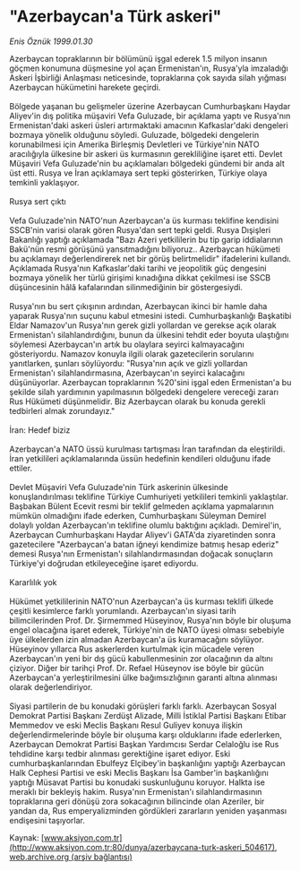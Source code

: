 # "Azerbaycan'a Türk askeri"

*Enis Öznük 1999.01.30*

<div class="pNewsDetailMainContent" itemprop="articleBody">
 Azerbaycan topraklarının bir bölümünü işgal ederek 1.5 milyon insanın göçmen konumuna düşmesine yol açan Ermenistan'ın, Rusya'yla imzaladığı Askeri İşbirliği Anlaşması neticesinde, topraklarına çok sayıda silah yığması Azerbaycan hükümetini harekete geçirdi.
 <br/>
 <br/>
 Bölgede yaşanan bu gelişmeler üzerine Azerbaycan Cumhurbaşkanı Haydar Aliyev'in dış politika müşaviri Vefa Guluzade, bir açıklama yaptı ve Rusya'nın Ermenistan'daki askeri üsleri artırmaktaki amacının Kafkaslar'daki dengeleri bozmaya yönelik olduğunu söyledi. Guluzade, bölgedeki dengelerin korunabilmesi için Amerika Birleşmiş Devletleri ve Türkiye'nin NATO aracılığıyla ülkesine bir askeri üs kurmasının gerekliliğine işaret etti. Devlet Müşaviri Vefa Guluzade'nin bu açıklamaları bölgedeki gündemi bir anda alt üst etti. Rusya ve İran açıklamaya sert tepki gösterirken, Türkiye olaya temkinli yaklaşıyor.
 <br/>
 <br/>
 Rusya sert çıktı
 <br/>
 <br/>
 Vefa Guluzade'nin NATO'nun Azerbaycan'a üs kurması teklifine kendisini SSCB'nin varisi olarak gören Rusya'dan sert tepki geldi. Rusya Dışişleri Bakanlığı yaptığı açıklamada "Bazı Azeri yetkililerin bu tip garip iddialarının Bakü'nün resmi görüşünü yansıtmadığını biliyoruz.. Azerbaycan hükümeti bu açıklamayı değerlendirerek net bir görüş belirtmelidir" ifadelerini kullandı. Açıklamada Rusya'nın Kafkaslar'daki tarihi ve jeopolitik güç dengesini bozmaya yönelik her türlü girişimi kınadığına dikkat çekilmesi ise SSCB düşüncesinin hâlâ kafalarından silinmediğinin bir göstergesiydi.
 <br/>
 <br/>
 Rusya'nın bu sert çıkışının ardından, Azerbaycan ikinci bir hamle daha yaparak Rusya'nın suçunu kabul etmesini istedi. Cumhurbaşkanlığı Başkatibi Eldar Namazov'un Rusya'nın gerek gizli yollardan ve gerekse açık olarak Ermenistan'ı silahlandırdığını, bunun da ülkesini tehdit eder boyuta ulaştığını söylemesi Azerbaycan'ın artık bu olaylara seyirci kalmayacağını gösteriyordu. Namazov konuyla ilgili olarak gazetecilerin sorularını yanıtlarken, şunları söylüyordu: "Rusya'nın açık ve gizli yollardan Ermenistan'ı silahlandırmasına, Azerbaycan'ın seyirci kalacağını düşünüyorlar. Azerbaycan topraklarının %20'sini işgal eden Ermenistan'a bu şekilde silah yardımının yapılmasının bölgedeki dengelere vereceği zararı Rus Hükümeti düşünmelidir. Biz Azerbaycan olarak bu konuda gerekli tedbirleri almak zorundayız."
 <br/>
 <br/>
 İran: Hedef biziz
 <br/>
 <br/>
 Azerbaycan'a NATO üssü kurulması tartışması İran tarafından da eleştirildi. İran yetkilileri açıklamalarında üssün hedefinin kendileri olduğunu ifade ettiler.
 <br/>
 <br/>
 Devlet Müşaviri Vefa Guluzade'nin Türk askerinin ülkesinde konuşlandırılması teklifine Türkiye Cumhuriyeti yetkilileri temkinli yaklaştılar. Başbakan Bülent Ecevit resmi bir teklif gelmeden açıklama yapmalarının mümkün olmadığını ifade ederken, Cumhurbaşkanı Süleyman Demirel dolaylı yoldan Azerbaycan'ın teklifine olumlu baktığını açıkladı. Demirel'in, Azerbaycan Cumhurbaşkanı Haydar Aliyev'i GATA'da ziyaretinden sonra gazetecilere "Azerbaycan'a batan iğneyi kendimize batmış hesap ederiz" demesi Rusya'nın Ermenistan'ı silahlandırmasından doğacak sonuçların Türkiye'yi doğrudan etkileyeceğine işaret ediyordu.
 <br/>
 <br/>
 Kararlılık yok
 <br/>
 <br/>
 Hükümet yetkililerinin NATO'nun Azerbaycan'a üs kurması teklifi ülkede çeşitli kesimlerce farklı yorumlandı. Azerbaycan'ın siyasi tarih bilimcilerinden Prof. Dr. Şirmemmed Hüseyinov, Rusya'nın böyle bir oluşuma engel olacağına işaret ederek, Türkiye'nin de NATO üyesi olması sebebiyle üye ülkelerden izin almadan Azerbaycan'a üs kuramacağını söylüyor. Hüseyinov yıllarca Rus askerlerden kurtulmak için mücadele veren Azerbaycan'ın yeni bir dış gücü kabullenmesinin zor olacağının da altını çiziyor. Diğer bir tarihçi Prof. Dr. Refael Hüseynov ise böyle bir gücün Azerbaycan'a yerleştirilmesini ülke bağımsızlığının garanti altına alınması olarak değerlendiriyor.
 <br/>
 <br/>
 Siyasi partilerin de bu konudaki görüşleri farklı farklı. Azerbaycan Sosyal Demokrat Partisi Başkanı Zerdüşt Alizade, Milli İstiklal Partisi Başkanı Etibar Memmedov ve eski Meclis Başkanı Resul Guliyev konuya ilişkin değerlendirmelerinde böyle bir oluşuma karşı olduklarını ifade ederlerken, Azerbaycan Demokrat Partisi Başkan Yardımcısı Serdar Celaloğlu ise Rus tehdidine karşı tedbir alınması gerektiğine işaret ediyor. Eski cumhurbaşkanlarından Ebulfeyz Elçibey'in başkanlığını yaptığı Azerbaycan Halk Cephesi Partisi ve eski Meclis Başkanı İsa Gamber'in başkanlığını yaptığı Müsavat Partisi bu konudaki suskunluğunu koruyor. Halkta ise meraklı bir bekleyiş hakim. Rusya'nın Ermenistan'ı silahlandırmasının topraklarına geri dönüşü zora sokacağının bilincinde olan Azeriler, bir yandan da, Rus emperyalizminden gördükleri zararların yeniden yaşanması endişesini taşıyorlar.
 <br/>
</div>


Kaynak: [www.aksiyon.com.tr](http://www.aksiyon.com.tr:80/dunya/azerbaycana-turk-askeri_504617), [web.archive.org (arşiv bağlantısı)](http://web.archive.org/web/20150513102636/http://www.aksiyon.com.tr:80/dunya/azerbaycana-turk-askeri_504617)
